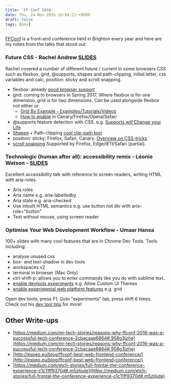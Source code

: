```yaml
---
title: 'FF Conf 2016'
date: Thu, 24 Nov 2016 10:04:23 +0000
draft: false
tags: [dev]
---
```


[FFConf](https://2016.ffconf.org/) is a front-end conference held in Brighton every year and here are my notes from the talks that stood out:

### Future CSS - Rachel Andrew [SLIDES](http://www.slideshare.net/rachelandrew/nextlevel-css?utm_content=buffer7cb6c)

Rachel covered a number of different future / current in some browsers CSS such as flexbox, grid, @supports, shapes and path-clipping, initial letter, css variables and calc, position: sticky and scroll snapping.

*   flexbox: already [good browser support](http://caniuse.com/#search=flexbox)
*   grid: coming to browsers in Spring 2017. Where flexbox is for one dimension, grid is for two dimensions. Can be used alongside flexbox not either or.
    *   [Grid By Example - Examples/Tutorials/Videos](http://gridbyexample.com)
    *   [How to enable](https://igalia.github.io/css-grid-layout/enable.html) in Canary/Firefox/Opera/Safari
*   @supports feature detection with CSS. e.g. [Supports will Change your Life](http://www.lottejackson.com/learning/supports-will-change-your-life)
*   [Shapes](http://webplatform.adobe.com/shapes/) + Path-clipping [cool clip-path tool](http://bennettfeely.com/clippy/)
*   position: sticky; Firefox, Safari, Canary. [Overview on CSS-tricks](https://css-tricks.com/position-sticky-2/)
*   [scroll snapping](https://css-tricks.com/introducing-css-scroll-snap-points/) Supported by Firefox, Edge/IE11/Safari (partial).

### Technologic (human after all): accessibility remix - Léonie Watson - [SLIDES](http://ljwatson.github.io/decks/2016/ffconf/index.html#)

Excellent accessibility talk with reference to screen readers, writing HTML with aria-roles.

*   Aria roles
*   Aria name e.g. aria-labelledby
*   Aria state e.g. aria-checked
*   Use inbuilt HTML semantics e.g. use button not div with aria-role="button"
*   Test without mouse, using screen reader

### Optimise Your Web Development Workflow - Umaar Hansa

100+ slides with many cool features that are in Chrome Dev Tools. Tools including:

*   analyse unused css
*   box- and text-shadow in dev tools
*   workspaces v2
*   terminal in browser (Mac Only)
*   ctrl-shift-p: allows you to enter commands like you do with sublime text.
*   [enable devtools experiments](chrome://flags/#enable-devtools-experiments) e.g. Allow Custom UI Themes
*   [enable experimental web platform features](chrome://flags/#enable-experimental-web-platform-features) e.g. grid

Open dev tools, press F1, Goto "experiments" tab, press shift 6 times. Check out his [dev tool tips](https://umaar.com/dev-tips/) for more!

Other Write-ups
---------------

*   [https://medium.com/mr-tech-stories/reasons-why-ffconf-2016-was-a-successful-tech-conference-2cbacaae6864#.958g3izhe](https://medium.com/mr-tech-stories/reasons-why-ffconf-2016-was-a-successful-tech-conference-2cbacaae6864#.958g3izhe)
*   [http://espeo.eu/blog/ffconf-best-web-frontend-conference/](http://espeo.eu/blog/ffconf-best-web-frontend-conference/)
*   [https://medium.com/etch-stories/full-frontal-the-conference-experience-c1c11ff9370d#.m5zljiute](https://medium.com/etch-stories/full-frontal-the-conference-experience-c1c11ff9370d#.m5zljiute)